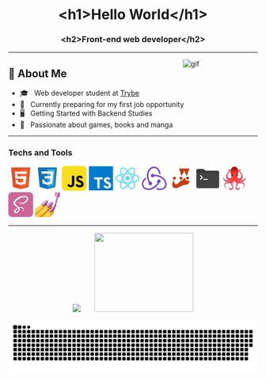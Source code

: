 <h1 align="center">&lt;h1>Hello World&lt;/h1&gt;</h1>
<h3 align="center">&lt;h2>Front-end web developer&lt;/h2&gt;</h3>

---

<img width="30%" align="right" src="https://c.tenor.com/P5DB2iGAecsAAAAi/peach-cat.gif" alt="gif"/>
<div align="left">
<h2>📑 About Me</h2>

- 🎓 &nbsp; Web developer student at <a href="https://www.betrybe.com/">Trybe</a>
- 💼 &nbsp; Currently preparing for my first job opportunity
- 🖥️ &nbsp; Getting Started with Backend Studies
- 🔖 &nbsp; Passionate about games, books and manga
</div>

---

<h3>Techs and Tools</h3>
<p>
  <img width="50px" src="/assets/file_type_html_icon_130541.svg"/>
  <img width="50px" src="/assets/file_type_css_icon_130661.svg"/>
  <img width="50px" src="/assets/javascript_icon_130900.svg"/>
  <img width="50px" src="/assets/typescript_plain_logo_icon_146316.svg"/>
  <img width="50px" src="/assets/react_original_logo_icon_146374.svg"/>
  <img width="50px" src="/assets/redux_original_logo_icon_146365.svg"/>
  <img width="50px" src="/assets/file_type_jest_icon_130514.svg"/>
  <img width="50px" src="/assets/folder_shell_icon_161282.svg"/>
  <img width="50px" src="/assets/rtl.png"/>
  <img width="50px" src="/assets/sass_icon_130835.svg"/>
  <img width="50px" src="/assets/styled.png"/>
</p>

---

<div align="center">
  <img height="160em" src="https://github-readme-stats.vercel.app/api?username=breno5g&show_icons=true&theme=dracula&include_all_commits=true&count_private=true"/>
  &nbsp;&nbsp;&nbsp;&nbsp;&nbsp;
  <img height="160em" width="200px" src="https://github-readme-stats.vercel.app/api/top-langs/?username=breno5g&amp;layout=compact&amp;langs_count=8&amp;theme=dracula">
</div>

<!-- <div>
  <a href="https://github.com/breno5g">
  <img height="180em"   align="center" src="https://github-readme-stats.vercel.app/api?username=breno5g&show_icons=true&theme=jolly&include_all_commits=true&count_private=true"/>
  <img height="180em"  align="center" src="https://github-readme-stats.vercel.app/api/top-langs/?username=breno5g&&layout=compact&hide=shell&theme=jolly"/>
</div> -->

![Snake animation](https://github.com/breno5g/breno5g/blob/output/github-contribution-grid-snake.svg)

<!-- [![instagram](https://github.com/breno5g/breno5g/blob/main/svg/instagram.svg)](https://www.instagram.com/breno.json/?hl=pt-br)
[![Telegram](https://github.com/breno5g/breno5g/blob/main/svg/telegram.svg)](https://t.me/breno5g)
[![Linkedin](https://github.com/breno5g/breno5g/blob/main/svg/linkedin.svg)](https://www.linkedin.com/in/breno-santos-80748614a/) -->
